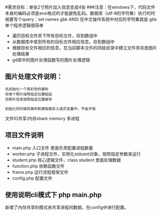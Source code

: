 #需求目标：单张2寸照片加入信息变成4张
###注意：在windows下，代码文件本身的编码必须是ansi格式的才能避免乱码。数据库（utf-8的字符集）执行的时候要写个query：set names gbk
ANSI 在中文操作系统中对应的字符集就是 gbk
单个程序逻辑很简单
* 遍历目标文件夹下所有目标文件，存到数组中
* 从数据库中拿到所有的目标文件相应信息，存到数组中
* 根据目标文件相应的信息，在当前脚本文件的同级目录中建立文件夹存放图片处理结果
* gd库中的图片处理函数写的图片处理逻辑
## 图片处理文件说明：
    先初始化一个真彩色的画布
    将单个照片按照指定位置粘贴
    将照片信息按照指定位置画写
    
    初始化的时候将画布和蒙板都存入成员变量中，节省开销

文件IO共享/内存share memory
多进程    
## 项目文件说明
* main.php 入口文件 里面负责配置进程数量
* worker.php 子进程文件，实例化stduent对象，按照指定参数来运行
* student.php 核心逻辑文件，class student 里面处理数据
* function.php 依赖函数文件
* frame.php 运行流程框架文件
* config.php 配置文件

## 使用说明cli模式下 php main.php

新增了内存共享的模式来共享进程间数据，在config中进行配置。